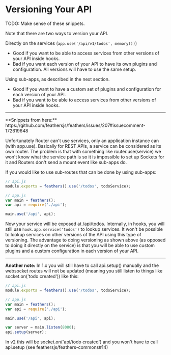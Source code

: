 # Versioning Your API

TODO: Make sense of these snippets.  

Note that there are two ways to version your API.  

Directly on the services (`app.use('/api/v1/todos', memory())`)
 - Good if you want to be able to access services from other versions of your API inside hooks.
 - Bad if you want each version of your API to have its own plugins and configuration. All versions will have to use the same setup.
 
Using sub-apps, as described in the next section.
 - Good if you want to have a custom set of plugins and configuration for each version of your API.
 - Bad if you want to be able to access services from other versions of your API inside hooks.
 
<hr>
**Snippets from here:** https://github.com/feathersjs/feathers/issues/207#issuecomment-172619648

Unfortunately Router can't use services, only an application instance can (with app.use). Basically for REST APIs, a service can be considered as its own router. The problem is that with something like router.use(service) we won't know what the service path is so it is impossible to set up Sockets for it and Routers don't send a mount event like sub-apps do.

If you would like to use sub-routes that can be done by using sub-apps:

```js
// api.js
module.exports = feathers().use('/todos', todoService);

// app.js
var main = feathers();
var api = require('./api');

main.use('/api', api);
```

Now your service will be exposed at /api/todos.  Internally, in hooks, you will still use `hook.app.service('todos')` to lookup services. It won't be possible to lookup services on other versions of the API using this type of versioning.  The advantage to doing versioning as shown above (as opposed to doing it directly on the service) is that you will be able to use custom plugins and a custom configuration in each version of your API.

<hr>

**Another note:** In 1.x you will still have to call api.setup() manually and the websocket routes will not be updated (meaning you still listen to things like socket.on('todo created')) like this:

```js
// api.js
module.exports = feathers().use('/todos', todoService);

// app.js
var main = feathers();
var api = require('./api');

main.use('/api', api);

var server = main.listen(8080);
api.setup(server);
```

In v2 this will be socket.on('api/todo created') and you won't have to call api.setup (see feathersjs/feathers-commons#14)
